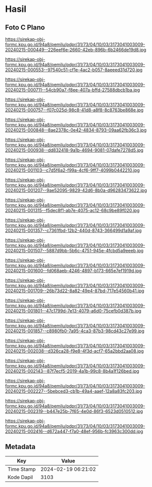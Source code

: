 # Hasil

## Foto C Plano

https://sirekap-obj-formc.kpu.go.id/94a8/pemilu/pdpr/31/73/04/10/03/3173041003009-20240215-000449--226eef6e-2660-42eb-896b-6b2466de19d8.jpg

https://sirekap-obj-formc.kpu.go.id/94a8/pemilu/pdpr/31/73/04/10/03/3173041003009-20240215-000553--97540c51-cf1e-4ac2-b057-8aeeed31d720.jpg

https://sirekap-obj-formc.kpu.go.id/94a8/pemilu/pdpr/31/73/04/10/03/3173041003009-20240215-000711--54cb90a7-f8ee-407a-bffd-27588dbcb1ba.jpg

https://sirekap-obj-formc.kpu.go.id/94a8/pemilu/pdpr/31/73/04/10/03/3173041003009-20240215-000757--f07c025d-98c8-41d8-a8f8-8c8763be868e.jpg

https://sirekap-obj-formc.kpu.go.id/94a8/pemilu/pdpr/31/73/04/10/03/3173041003009-20240215-000848--8ae2378c-0e42-4834-8793-09aa62fb36c3.jpg

https://sirekap-obj-formc.kpu.go.id/94a8/pemilu/pdpr/31/73/04/10/03/3173041003009-20240215-000938--dd832418-9a1b-4694-9081-07dafe7278d5.jpg

https://sirekap-obj-formc.kpu.go.id/94a8/pemilu/pdpr/31/73/04/10/03/3173041003009-20240215-001103--c7d5f6a2-f99a-4cf6-9ff7-4099b0442210.jpg

https://sirekap-obj-formc.kpu.go.id/94a8/pemilu/pdpr/31/73/04/10/03/3173041003009-20240215-001207--9ae52095-9829-42d6-8b0a-d96283473622.jpg

https://sirekap-obj-formc.kpu.go.id/94a8/pemilu/pdpr/31/73/04/10/03/3173041003009-20240215-001315--f5dec8f1-ab7e-4075-ac12-68c9be89f020.jpg

https://sirekap-obj-formc.kpu.go.id/94a8/pemilu/pdpr/31/73/04/10/03/3173041003009-20240215-001357--c7361fbd-12b2-440d-8743-366499d1a9af.jpg

https://sirekap-obj-formc.kpu.go.id/94a8/pemilu/pdpr/31/73/04/10/03/3173041003009-20240215-001507--5887d9bb-5b6c-4751-945e-4fcbd5a9eeeb.jpg

https://sirekap-obj-formc.kpu.go.id/94a8/pemilu/pdpr/31/73/04/10/03/3173041003009-20240215-001600--fd068aeb-4246-4897-b173-665e7ef1919d.jpg

https://sirekap-obj-formc.kpu.go.id/94a8/pemilu/pdpr/31/73/04/10/03/3173041003009-20240215-001709--26b73d22-8a82-49e4-87bd-717e54560b41.jpg

https://sirekap-obj-formc.kpu.go.id/94a8/pemilu/pdpr/31/73/04/10/03/3173041003009-20240215-001801--47c1799d-7e13-4079-a6d0-75cefb0d387b.jpg

https://sirekap-obj-formc.kpu.go.id/94a8/pemilu/pdpr/31/73/04/10/03/3173041003009-20240215-001857--c8980fb0-7a95-4ca3-87b3-98cd43c27e99.jpg

https://sirekap-obj-formc.kpu.go.id/94a8/pemilu/pdpr/31/73/04/10/03/3173041003009-20240215-002038--d326ca28-f9e8-4f3d-acf7-65a2bbd2aa08.jpg

https://sirekap-obj-formc.kpu.go.id/94a8/pemilu/pdpr/31/73/04/10/03/3173041003009-20240215-002143--87f7ecf5-2019-4a1b-99c8-8b4a1f126bed.jpg

https://sirekap-obj-formc.kpu.go.id/94a8/pemilu/pdpr/31/73/04/10/03/3173041003009-20240215-002227--5bebced3-cb1b-49a4-aaef-12a8a83fc203.jpg

https://sirekap-obj-formc.kpu.go.id/94a8/pemilu/pdpr/31/73/04/10/03/3173041003009-20240215-002319--b447e25b-7f65-4e0d-86f3-6523d0510512.jpg

https://sirekap-obj-formc.kpu.go.id/94a8/pemilu/pdpr/31/73/04/10/03/3173041003009-20240215-002416--d672a447-f7a0-48ef-956b-fc3963c300dd.jpg


## Metadata

| Key        | Value               |
| ---------- | ------------------- |
| Time Stamp | 2024-02-19 06:21:02 |
| Kode Dapil | 3103                |



